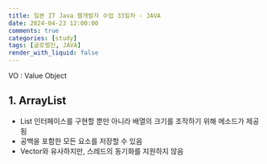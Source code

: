 ```yaml
---
title: 일본 IT Java 웹개발자 수업 33일차 - JAVA
date: 2024-04-23 12:00:00
comments: true
categories: [study]
tags: [글로벌인, JAVA]
render_with_liquid: false
---
```


VO : Value Object  


## 1\. ArrayList  
  
- List 인터페이스를 구현할 뿐만 아니라 배열의 크기를 조작하기 위해 메소드가 제공됨  
- 공백을 포함한 모든 요소를 저장할 수 있음  
- Vector와 유사하지만, 스레드의 동기화를 지원하지 않음  
